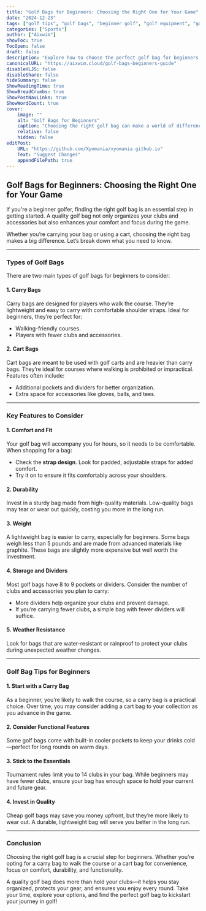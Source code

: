 ```yaml
---
title: "Golf Bags for Beginners: Choosing the Right One for Your Game"
date: "2024-12-23"
tags: ["golf tips", "golf bags", "beginner golf", "golf equipment", "golf accessories"]
categories: ["Sports"]
author: ["Aixwim"]
showToc: true
TocOpen: false
draft: false
description: "Explore how to choose the perfect golf bag for beginners. Learn about the types, features, and tips for selecting a bag that fits your needs and enhances your game."
canonicalURL: "https://aixwim.cloud/golf-bags-beginners-guide"
disableHLJS: false
disableShare: false
hideSummary: false
ShowReadingTime: true
ShowBreadCrumbs: true
ShowPostNavLinks: true
ShowWordCount: true
cover:
    image: ""
    alt: "Golf Bags for Beginners"
    caption: "Choosing the right golf bag can make a world of difference for beginners."
    relative: false
    hidden: false
editPost:
    URL: "https://github.com/Xyomania/xyomania.github.io"
    Text: "Suggest Changes"
    appendFilePath: true
---
```


## Golf Bags for Beginners: Choosing the Right One for Your Game  

If you're a beginner golfer, finding the right golf bag is an essential step in getting started. A quality golf bag not only organizes your clubs and accessories but also enhances your comfort and focus during the game.  

Whether you’re carrying your bag or using a cart, choosing the right bag makes a big difference. Let’s break down what you need to know.  

---

### **Types of Golf Bags**  

There are two main types of golf bags for beginners to consider:  

#### 1. **Carry Bags**  
Carry bags are designed for players who walk the course. They’re lightweight and easy to carry with comfortable shoulder straps. Ideal for beginners, they’re perfect for:  
- Walking-friendly courses.  
- Players with fewer clubs and accessories.  

#### 2. **Cart Bags**  
Cart bags are meant to be used with golf carts and are heavier than carry bags. They’re ideal for courses where walking is prohibited or impractical. Features often include:  
- Additional pockets and dividers for better organization.  
- Extra space for accessories like gloves, balls, and tees.  

---

### **Key Features to Consider**  

#### 1. **Comfort and Fit**  
Your golf bag will accompany you for hours, so it needs to be comfortable. When shopping for a bag:  
- Check the **strap design**. Look for padded, adjustable straps for added comfort.  
- Try it on to ensure it fits comfortably across your shoulders.  

#### 2. **Durability**  
Invest in a sturdy bag made from high-quality materials. Low-quality bags may tear or wear out quickly, costing you more in the long run.  

#### 3. **Weight**  
A lightweight bag is easier to carry, especially for beginners. Some bags weigh less than 5 pounds and are made from advanced materials like graphite. These bags are slightly more expensive but well worth the investment.  

#### 4. **Storage and Dividers**  
Most golf bags have 8 to 9 pockets or dividers. Consider the number of clubs and accessories you plan to carry:  
- More dividers help organize your clubs and prevent damage.  
- If you’re carrying fewer clubs, a simple bag with fewer dividers will suffice.  

#### 5. **Weather Resistance**  
Look for bags that are water-resistant or rainproof to protect your clubs during unexpected weather changes.  

---

### **Golf Bag Tips for Beginners**  

#### 1. **Start with a Carry Bag**  
As a beginner, you’re likely to walk the course, so a carry bag is a practical choice. Over time, you may consider adding a cart bag to your collection as you advance in the game.  

#### 2. **Consider Functional Features**  
Some golf bags come with built-in cooler pockets to keep your drinks cold—perfect for long rounds on warm days.  

#### 3. **Stick to the Essentials**  
Tournament rules limit you to 14 clubs in your bag. While beginners may have fewer clubs, ensure your bag has enough space to hold your current and future gear.  

#### 4. **Invest in Quality**  
Cheap golf bags may save you money upfront, but they’re more likely to wear out. A durable, lightweight bag will serve you better in the long run.  

---

### **Conclusion**  

Choosing the right golf bag is a crucial step for beginners. Whether you’re opting for a carry bag to walk the course or a cart bag for convenience, focus on comfort, durability, and functionality.  

A quality golf bag does more than hold your clubs—it helps you stay organized, protects your gear, and ensures you enjoy every round. Take your time, explore your options, and find the perfect golf bag to kickstart your journey in golf!  
